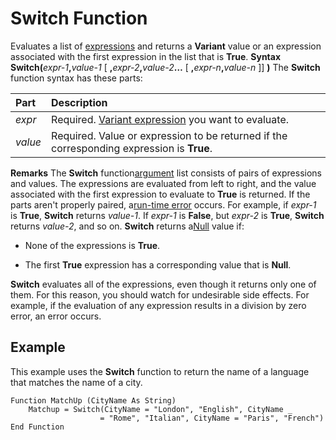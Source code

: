 
# Switch Function



Evaluates a list of [expressions](b8bdf64f-5920-1ae9-16d0-b26d09524a30.md) and returns a **Variant** value or an expression associated with the first expression in the list that is **True**.
 **Syntax**
 **Switch(**_expr-1_**,**_value-1_ [ **,**_expr-2_**,**_value-2_**…** [ **,**_expr-n_**,**_value-n_ ]] **)**
The  **Switch** function syntax has these parts:


|**Part**|**Description**|
|:-----|:-----|
| _expr_|Required. [Variant expression](b8bdf64f-5920-1ae9-16d0-b26d09524a30.md) you want to evaluate.|
| _value_|Required. Value or expression to be returned if the corresponding expression is  **True**.|
 **Remarks**
The  **Switch** function[argument](b8bdf64f-5920-1ae9-16d0-b26d09524a30.md) list consists of pairs of expressions and values. The expressions are evaluated from left to right, and the value associated with the first expression to evaluate to **True** is returned. If the parts aren't properly paired, a[run-time error](b8bdf64f-5920-1ae9-16d0-b26d09524a30.md) occurs. For example, if _expr-1_ is **True**, **Switch** returns _value-1_. If _expr-1_ is **False**, but _expr-2_ is **True**, **Switch** returns _value-2_, and so on.
 **Switch** returns a[Null](b8bdf64f-5920-1ae9-16d0-b26d09524a30.md) value if:


- None of the expressions is  **True**.
    
- The first  **True** expression has a corresponding value that is **Null**.
    

 **Switch** evaluates all of the expressions, even though it returns only one of them. For this reason, you should watch for undesirable side effects. For example, if the evaluation of any expression results in a division by zero error, an error occurs.

## Example

This example uses the  **Switch** function to return the name of a language that matches the name of a city.


```
Function MatchUp (CityName As String)
    Matchup = Switch(CityName = "London", "English", CityName _
                    = "Rome", "Italian", CityName = "Paris", "French")
End Function


```

